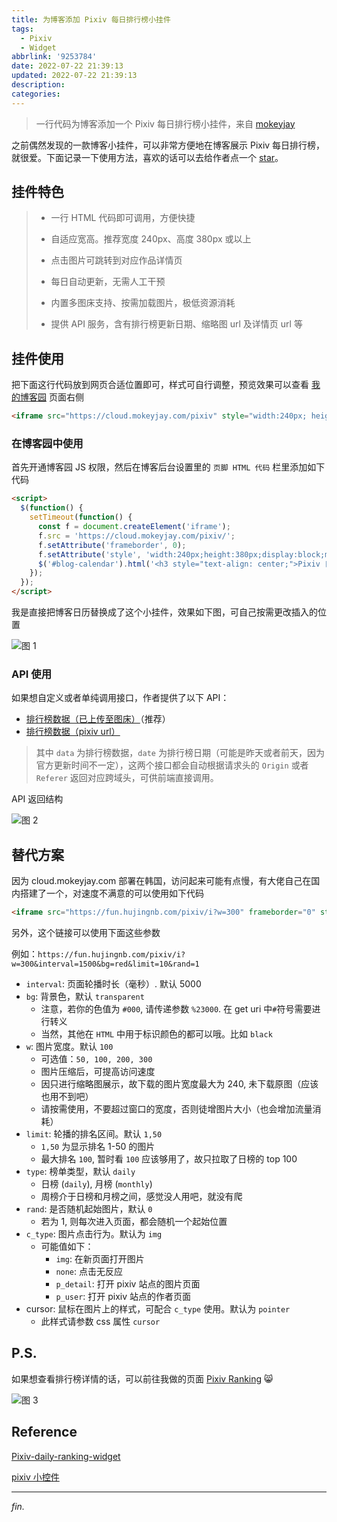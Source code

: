 ```yaml
---
title: 为博客添加 Pixiv 每日排行榜小挂件
tags:
  - Pixiv
  - Widget
abbrlink: '9253784'
date: 2022-07-22 21:39:13
updated: 2022-07-22 21:39:13
description:
categories:
---
```


> 一行代码为博客添加一个 Pixiv 每日排行榜小挂件，来自 [mokeyjay](https://github.com/mokeyjay/Pixiv-daily-ranking-widget/tree/develop)

<!-- more -->

之前偶然发现的一款博客小挂件，可以非常方便地在博客展示 Pixiv 每日排行榜，就很爱。下面记录一下使用方法，喜欢的话可以去给作者点一个 [star](https://github.com/mokeyjay/Pixiv-daily-ranking-widget)。

## 挂件特色

> - 一行 HTML 代码即可调用，方便快捷
>
> - 自适应宽高。推荐宽度 240px、高度 380px 或以上
>
> - 点击图片可跳转到对应作品详情页
>
> - 每日自动更新，无需人工干预
>
> - 内置多图床支持、按需加载图片，极低资源消耗
>
> - 提供 API 服务，含有排行榜更新日期、缩略图 url 及详情页 url 等
>

## 挂件使用

把下面这行代码放到网页合适位置即可，样式可自行调整，预览效果可以查看 [我的博客园](https://www.cnblogs.com/himeka) 页面右侧

```html
<iframe src="https://cloud.mokeyjay.com/pixiv" style="width:240px; height:380px; border: 0"></iframe>
```

### 在博客园中使用

首先开通博客园 JS 权限，然后在博客后台设置里的 `页脚 HTML 代码` 栏里添加如下代码

```html
<script>
  $(function() {
    setTimeout(function() {
      const f = document.createElement('iframe');
      f.src = 'https://cloud.mokeyjay.com/pixiv/';
      f.setAttribute('frameborder', 0);
      f.setAttribute('style', 'width:240px;height:380px;display:block;margin:0 auto;');
      $('#blog-calendar').html('<h3 style="text-align: center;">Pixiv 日榜 Top 50</h3>').append(f);
    });
  });
</script>
```

我是直接把博客日历替换成了这个小挂件，效果如下图，可自己按需更改插入的位置

![图 1](https://dd-static.jd.com/ddimg/jfs/t1/196952/1/25639/132508/62dabe09E9f66b34d/0096b55d7005e3dc.png)

### API 使用

如果想自定义或者单纯调用接口，作者提供了以下 API：

- [排行榜数据（已上传至图床）](https://cloud.mokeyjay.com/pixiv/?r=api/pixiv-json)（推荐）
- [排行榜数据（pixiv url）](https://cloud.mokeyjay.com/pixiv/?r=api/source-json)

> 其中 `data` 为排行榜数据，`date` 为排行榜日期（可能是昨天或者前天，因为官方更新时间不一定），这两个接口都会自动根据请求头的 `Origin` 或者 `Referer` 返回对应跨域头，可供前端直接调用。

API 返回结构

![图 2](https://pic.rmb.bdstatic.com/bjh/events/d0381a3c7c2610f34894f9fa1453e5d7.png)

## 替代方案

因为 cloud.mokeyjay.com 部署在韩国，访问起来可能有点慢，有大佬自己在国内搭建了一个，对速度不满意的可以使用如下代码

```html
<iframe src="https://fun.hujingnb.com/pixiv/i?w=300" frameborder="0" style="width:300px; height:400px;" ></iframe>
```

另外，这个链接可以使用下面这些参数

例如：`https://fun.hujingnb.com/pixiv/i?w=300&interval=1500&bg=red&limit=10&rand=1`

- `interval`: 页面轮播时长（毫秒）. 默认 5000
- `bg`: 背景色，默认 `transparent`
  - 注意，若你的色值为 `#000`, 请传递参数 `%23000`. 在 get uri 中`#`符号需要进行转义
  - 当然，其他在 `HTML` 中用于标识颜色的都可以哦。比如 `black`
- `w`: 图片宽度。默认 `100`
  - 可选值：`50, 100, 200, 300`
  - 图片压缩后，可提高访问速度
  - 因只进行缩略图展示，故下载的图片宽度最大为 240, 未下载原图（应该也用不到吧）
  - 请按需使用，不要超过窗口的宽度，否则徒增图片大小（也会增加流量消耗）
- `limit`: 轮播的排名区间。默认 `1,50`
  - `1,50` 为显示排名 1-50 的图片
  - 最大排名 `100`, 暂时看 `100` 应该够用了，故只拉取了日榜的 top 100
- `type`: 榜单类型，默认 `daily`
  - 日榜 (`daily`), 月榜 (`monthly`)
  - 周榜介于日榜和月榜之间，感觉没人用吧，就没有爬
- `rand`: 是否随机起始图片，默认 `0`
  - 若为 1, 则每次进入页面，都会随机一个起始位置
- `c_type`: 图片点击行为。默认为 `img`
  - 可能值如下：
    - `img`: 在新页面打开图片
    - `none`: 点击无反应
    - `p_detail`: 打开 pixiv 站点的图片页面
    - `p_user`: 打开 pixiv 站点的作者页面
- cursor: 鼠标在图片上的样式，可配合 `c_type` 使用。默认为 `pointer`
  - 此样式请参数 css 属性 `cursor`

## P.S.

如果想查看排行榜详情的话，可以前往我做的页面 [Pixiv Ranking](https://www.nanoka.top/illust/pixiv/index.html) 😸

![图 3](https://upload-bbs.mihoyo.com/upload/2022/07/23/260511332/0a847e54da91da3c8a1ba2c709625192_9173308788344150353.png)

## Reference

[Pixiv-daily-ranking-widget](https://github.com/mokeyjay/Pixiv-daily-ranking-widget)

[pixiv 小控件](https://hujingnb.com/archives/666)

---
*fin.*
